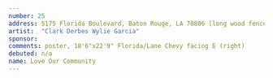 ```yaml
---
number: 25
address: 5175 Florida Boulevard, Baton Rouge, LA 70806 (long wood fence, 100 yds E of N. Foster)
artist:  "Clark Derbes Wylie Garcia"
sponsor:
comments: poster, 10'6"x22'9" Florida/Lane Chevy facing E (right)
debuted: n/a
name: Love Our Community
---
```

